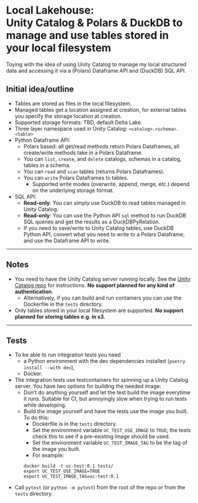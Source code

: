 # Local Lakehouse: <br> Unity Catalog & Polars & DuckDB to manage and use tables stored in your local filesystem

Toying with the idea of using Unity Catalog to manage my local structured data and accessing it via a (Polars) Dataframe API and (DuckDB) SQL API.

## Initial idea/outline
- Tables are stored as files in the local filesystem.
- Managed tables get a location assigned at creation, for external tables you specify the storage location at creation.
- Supported storage formats: TBD, default Delta Lake.
- Three layer namespace used in Unity Catalog: `<catalog>.<schema>.<table>`
- Python Dataframe API:
    - Polars based: all get/read methods return Polars Dataframes, all create/write methods take in a Polars Dataframe.
    - You can `list`, `create`, and `delete` catalogs, schemas in a catalog, tables in a schema.
    - You can `read` and `scan` tables (returns Polars Dataframes).
    - You can `write` Polars Dataframes to tables.
        - Supported write modes (overwrite, append, merge, etc.) depend on the underlying storage format.
- SQL API:
    - **Read-only**: You can simply use DuckDB to read tables managed in Unity Catalog.
    - **Read-only**: You can use the Python API `sql` method to run DuckDB SQL queries and get the results as a DuckDBPyRelation.
    - If you need to save/write to Unity Catalog tables, use DuckDB Python API, convert what you need to write to a Polars Dataframe, and use the Dataframe API to write.

---

## Notes
- You need to have the Unity Catalog server running locally. See the [Unity Catalog repo](https://github.com/unitycatalog/unitycatalog) for instructions. **No support planned for any kind of authentication.**
    - Alternatively, if you can build and run containers you can use the Dockerfile in the `tests` directory.
- Only tables stored in your local filesystem are supported. **No support planned for storing tables e.g. in s3.**

---

## Tests
- To be able to run integration tests you need
    - a Python environment with the dev dependencies installed (`poetry install --with dev`),
    - Docker.
- The integration tests use testcontainers for spinning up a Unity Catalog server. You have two options for building the needed image:
    - Don't do anything yourself and let the test build the image everytime it runs. Suitable for CI, but annoyingly slow when trying to run tests while developing.
    - Build the image yourself and have the tests use the image you built. To do this:
        - Dockerfile is in the `tests` directory.
        - Set the environment variable `UC_TEST_USE_IMAGE` to `TRUE`; the tests check this to see if a pre-existing image should be used.
        - Set the environment variable `UC_TEST_IMAGE_TAG` to be the tag of the image you built.
        - For example:
        ```
        docker build -t uc-test:0.1 tests/
        export UC_TEST_USE_IMAGE=TRUE
        export UC_TEST_IMAGE_TAG=uc-test:0.1
        ```
- Call `pytest` (or `python -m pytest`) from the root of the repo or from the `tests` directory.
